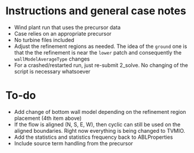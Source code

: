 # Instructions and general case notes

- Wind plant run that uses the precursor data
- Case relies on an appropriate precursor
- No turbine files included
- Adjust the refinement regions as needed. The idea of the `ground` one is that the the refinement is near the `lower` patch and consequently the `wallModelAverageType` changes
- For a crashed/restarted run, just re-submit 2_solve. No changing of the script is necessary whatsoever


# To-do

- Add change of bottom wall model depending on the refinement region placement (4th item above)
- If the flow is aligned (N, S, E, W), then cyclic can still be used on the aligned boundaries. Right now everything is being changed to TVMIO.
- Add the statistics and statistics frequency back to ABLProperties
- Include source term handling from the precursor
